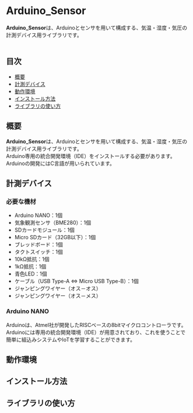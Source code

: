 # Arduino_Sensor
**Arduino_Sensor**は、Arduinoとセンサを用いて構成する、気温・湿度・気圧の計測デバイス用ライブラリです。<br>
<br>


## 目次
- [概要](#概要)
- [計測デバイス](#計測デバイス)
- [動作環境](#動作環境)
- [インストール方法](#インストール方法)
- [ライブラリの使い方](#ライブラリの使い方)


## 概要
**Arduino_Sensor**は、Arduinoとセンサを用いて構成する、気温・湿度・気圧の計測デバイス用ライブラリです。<br>
Arduino専用の統合開発環境（IDE）をインストールする必要があります。<br>
Arduinoの開発にはC言語が用いられています。


## 計測デバイス
### 必要な機材
- Arduino NANO：1個
- 気象観測センサ（BME280）：1個
- SDカードモジュール：1個
- Micro SDカード（32GB以下）：1個
- ブレッドボード：1個
- タクトスイッチ：1個
- 10kΩ抵抗：1個
- 1kΩ抵抗：1個
- 青色LED：1個
- ケーブル（USB Type-A ⇔ Micro USB Type-B）：1個
- ジャンピングワイヤー（オス－オス）
- ジャンピングワイヤー（オス－メス）

### Arduino NANO
Arduinoは、Atmel社が開発したRISCベースの8bitマイクロコントローラです。<br>
Arduinoには専用の統合開発環境（IDE）が用意されており、これを使うことで簡単に組込みシステムやIoTを学習することができます。<br>




## 動作環境


## インストール方法


## ライブラリの使い方
